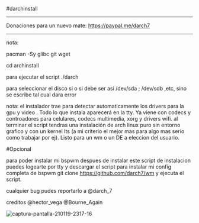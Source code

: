 #darchinstall 

------------------------------------------------------------------------------------

Donaciones para un nuevo mate: https://paypal.me/darch7

--------------------------------------------------------------------------------------

nota:

pacman -Sy glibc git wget

cd archinstall

para ejecutar el script      ./darch


para seleccionar el disco si o si debe ser asi /dev/sda ; /dev/sdb ,etc, sino se escribe tal cual dara error


nota: el instalador trae para detectar automaticamente los drivers para la gpu y video . Todo lo que instala aparecerá en la tty. Ya viene con codecs y controadores para celulares, codecs multimedia, xorg y drivers wifi.
al terminar el script tendras una instalación de arch linux puro sin entorno grafico y con un kernel lts (a mi criterio el mejor mas para algo mas serio como trabajar por ej). Listo para un wm o un DE a eleccion del usuario.


#Opcional


para poder instalar mi bspwm despues de instalar este script de instalacion puedes logearte por tty y descargar el script para instalar mi config completa de bspwm git clone https://github.com/darch7/wm y ejecuta el script.




cualquier bug pudes reportarlo a @darch_7



creditos @hector_vega @Bourne_Again



![captura-pantalla-210119-2317-16](https://user-images.githubusercontent.com/70046164/105121824-c541c600-5ab3-11eb-9b7b-d3889715f54b.png)
